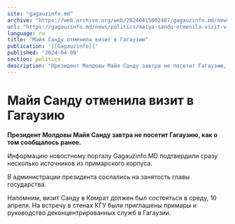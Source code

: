 ```yaml
---
site: "gagauzinfo.md"
archive: "https://web.archive.org/web/20240415002407/gagauzinfo.md/news/politics/maiya-sandu-otmenila-vizit-v-gagauziyu"
url: "https://gagauzinfo.md/news/politics/maiya-sandu-otmenila-vizit-v-gagauziyu"
language: ru
title: "Майя Санду отменила визит в Гагаузию"
publication: '[[Gagauzinfo]]'
published: '2024-04-09'
section: politics
description: "Президент Молдовы Майя Санду завтра не посетит Гагаузию, как о том сообщалось ранее."
---
```


# Майя Санду отменила визит в Гагаузию

**Президент Молдовы Майя Санду завтра не посетит Гагаузию, как о том сообщалось ранее.**

Информацию новостному порталу Gagauzinfo.MD подтвердили сразу несколько источников из примарского корпуса.

В администрации президента сослались на занятость главы государства.

Напомним, визит Санду в Комрат должен был состояться в среду, 10 апреля. На встречу в стенах КГУ были приглашены примары и руководство деконцентрированных служб в Гагаузии.